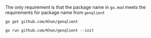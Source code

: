 The only requirement is that the package name in `go.mod` meets the requirements for package name from `genqlient`

`go get github.com/Khan/genqlient`

`go run github.com/Khan/genqlient --init`